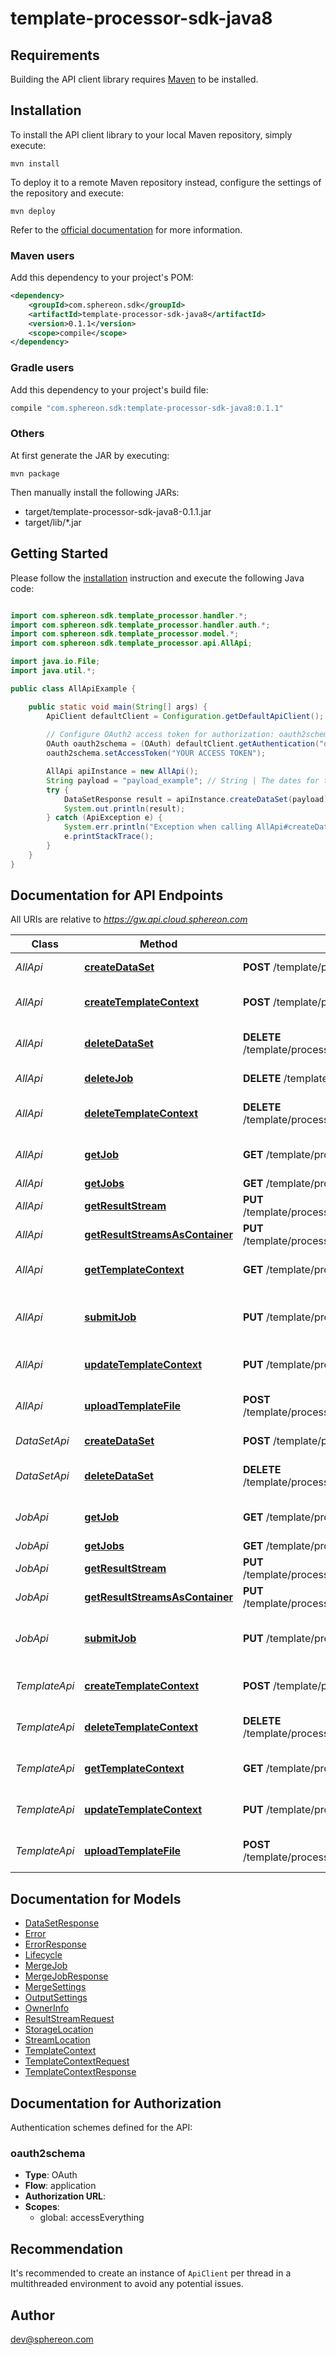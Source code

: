# template-processor-sdk-java8

## Requirements

Building the API client library requires [Maven](https://maven.apache.org/) to be installed.

## Installation

To install the API client library to your local Maven repository, simply execute:

```shell
mvn install
```

To deploy it to a remote Maven repository instead, configure the settings of the repository and execute:

```shell
mvn deploy
```

Refer to the [official documentation](https://maven.apache.org/plugins/maven-deploy-plugin/usage.html) for more information.

### Maven users

Add this dependency to your project's POM:

```xml
<dependency>
    <groupId>com.sphereon.sdk</groupId>
    <artifactId>template-processor-sdk-java8</artifactId>
    <version>0.1.1</version>
    <scope>compile</scope>
</dependency>
```

### Gradle users

Add this dependency to your project's build file:

```groovy
compile "com.sphereon.sdk:template-processor-sdk-java8:0.1.1"
```

### Others

At first generate the JAR by executing:

    mvn package

Then manually install the following JARs:

* target/template-processor-sdk-java8-0.1.1.jar
* target/lib/*.jar

## Getting Started

Please follow the [installation](#installation) instruction and execute the following Java code:

```java

import com.sphereon.sdk.template_processor.handler.*;
import com.sphereon.sdk.template_processor.handler.auth.*;
import com.sphereon.sdk.template_processor.model.*;
import com.sphereon.sdk.template_processor.api.AllApi;

import java.io.File;
import java.util.*;

public class AllApiExample {

    public static void main(String[] args) {
        ApiClient defaultClient = Configuration.getDefaultApiClient();
        
        // Configure OAuth2 access token for authorization: oauth2schema
        OAuth oauth2schema = (OAuth) defaultClient.getAuthentication("oauth2schema");
        oauth2schema.setAccessToken("YOUR ACCESS TOKEN");

        AllApi apiInstance = new AllApi();
        String payload = "payload_example"; // String | The dates for the merge [   {     \"Field1\": \"Field1 value\",     \"Field2\": \"Field2 value\",   },   {     \"Field1\": \"Field1 value\",     \"Field2\": \"Field2 value\",   } ]
        try {
            DataSetResponse result = apiInstance.createDataSet(payload);
            System.out.println(result);
        } catch (ApiException e) {
            System.err.println("Exception when calling AllApi#createDataSet");
            e.printStackTrace();
        }
    }
}

```

## Documentation for API Endpoints

All URIs are relative to *https://gw.api.cloud.sphereon.com*

Class | Method | HTTP request | Description
------------ | ------------- | ------------- | -------------
*AllApi* | [**createDataSet**](docs/AllApi.md#createDataSet) | **POST** /template/processor/0.1/datasets | Store dataset
*AllApi* | [**createTemplateContext**](docs/AllApi.md#createTemplateContext) | **POST** /template/processor/0.1/templates | Create template context
*AllApi* | [**deleteDataSet**](docs/AllApi.md#deleteDataSet) | **DELETE** /template/processor/0.1/datasets/{dataSetId} | Delete a stored data set
*AllApi* | [**deleteJob**](docs/AllApi.md#deleteJob) | **DELETE** /template/processor/0.1/jobs/{jobId} | Delete a job manually
*AllApi* | [**deleteTemplateContext**](docs/AllApi.md#deleteTemplateContext) | **DELETE** /template/processor/0.1/templates/{templateId} | Delete template context
*AllApi* | [**getJob**](docs/AllApi.md#getJob) | **GET** /template/processor/0.1/jobs/{jobId} | Job definition and state
*AllApi* | [**getJobs**](docs/AllApi.md#getJobs) | **GET** /template/processor/0.1/jobs | Get all jobs
*AllApi* | [**getResultStream**](docs/AllApi.md#getResultStream) | **PUT** /template/processor/0.1/jobs/{jobId}/result/stream | Get the result file
*AllApi* | [**getResultStreamsAsContainer**](docs/AllApi.md#getResultStreamsAsContainer) | **PUT** /template/processor/0.1/jobs/{jobId}/result/container | Get the result file
*AllApi* | [**getTemplateContext**](docs/AllApi.md#getTemplateContext) | **GET** /template/processor/0.1/templates/{templateId} | Get template context
*AllApi* | [**submitJob**](docs/AllApi.md#submitJob) | **PUT** /template/processor/0.1/jobs | Submit merge job for processing
*AllApi* | [**updateTemplateContext**](docs/AllApi.md#updateTemplateContext) | **PUT** /template/processor/0.1/templates | Update template context
*AllApi* | [**uploadTemplateFile**](docs/AllApi.md#uploadTemplateFile) | **POST** /template/processor/0.1/templates/{templateId} | Upload template file
*DataSetApi* | [**createDataSet**](docs/DataSetApi.md#createDataSet) | **POST** /template/processor/0.1/datasets | Store dataset
*DataSetApi* | [**deleteDataSet**](docs/DataSetApi.md#deleteDataSet) | **DELETE** /template/processor/0.1/datasets/{dataSetId} | Delete a stored data set
*JobApi* | [**getJob**](docs/JobApi.md#getJob) | **GET** /template/processor/0.1/jobs/{jobId} | Job definition and state
*JobApi* | [**getJobs**](docs/JobApi.md#getJobs) | **GET** /template/processor/0.1/jobs | Get all jobs
*JobApi* | [**getResultStream**](docs/JobApi.md#getResultStream) | **PUT** /template/processor/0.1/jobs/{jobId}/result/stream | Get the result file
*JobApi* | [**getResultStreamsAsContainer**](docs/JobApi.md#getResultStreamsAsContainer) | **PUT** /template/processor/0.1/jobs/{jobId}/result/container | Get the result file
*JobApi* | [**submitJob**](docs/JobApi.md#submitJob) | **PUT** /template/processor/0.1/jobs | Submit merge job for processing
*TemplateApi* | [**createTemplateContext**](docs/TemplateApi.md#createTemplateContext) | **POST** /template/processor/0.1/templates | Create template context
*TemplateApi* | [**deleteTemplateContext**](docs/TemplateApi.md#deleteTemplateContext) | **DELETE** /template/processor/0.1/templates/{templateId} | Delete template context
*TemplateApi* | [**getTemplateContext**](docs/TemplateApi.md#getTemplateContext) | **GET** /template/processor/0.1/templates/{templateId} | Get template context
*TemplateApi* | [**updateTemplateContext**](docs/TemplateApi.md#updateTemplateContext) | **PUT** /template/processor/0.1/templates | Update template context
*TemplateApi* | [**uploadTemplateFile**](docs/TemplateApi.md#uploadTemplateFile) | **POST** /template/processor/0.1/templates/{templateId} | Upload template file


## Documentation for Models

 - [DataSetResponse](docs/DataSetResponse.md)
 - [Error](docs/Error.md)
 - [ErrorResponse](docs/ErrorResponse.md)
 - [Lifecycle](docs/Lifecycle.md)
 - [MergeJob](docs/MergeJob.md)
 - [MergeJobResponse](docs/MergeJobResponse.md)
 - [MergeSettings](docs/MergeSettings.md)
 - [OutputSettings](docs/OutputSettings.md)
 - [OwnerInfo](docs/OwnerInfo.md)
 - [ResultStreamRequest](docs/ResultStreamRequest.md)
 - [StorageLocation](docs/StorageLocation.md)
 - [StreamLocation](docs/StreamLocation.md)
 - [TemplateContext](docs/TemplateContext.md)
 - [TemplateContextRequest](docs/TemplateContextRequest.md)
 - [TemplateContextResponse](docs/TemplateContextResponse.md)


## Documentation for Authorization

Authentication schemes defined for the API:
### oauth2schema

- **Type**: OAuth
- **Flow**: application
- **Authorization URL**: 
- **Scopes**: 
  - global: accessEverything


## Recommendation

It's recommended to create an instance of `ApiClient` per thread in a multithreaded environment to avoid any potential issues.

## Author

dev@sphereon.com

